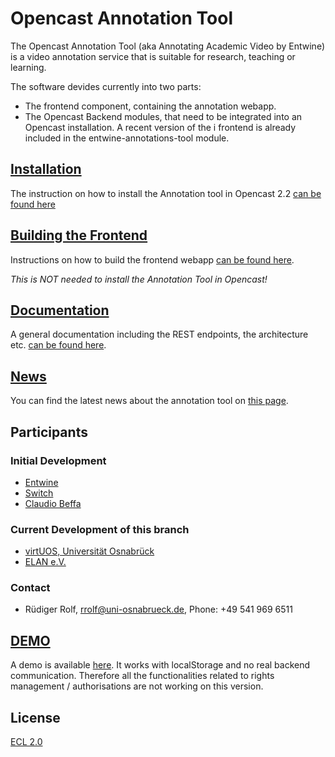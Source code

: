 # Opencast Annotation Tool

The Opencast Annotation Tool (aka Annotating Academic Video by Entwine) is a video annotation service that is suitable for research, teaching or learning.

The software devides currently into two parts:

* The frontend component, containing the annotation webapp.
* The Opencast Backend modules, that need to be integrated into an Opencast installation. A recent version of the i
  frontend is already included in the entwine-annotations-tool module. 

## [Installation](documentation/opencast-installation.md)
The instruction on how to install the Annotation tool in Opencast 2.2 [can be found here](documentation/opencast-installation.md)

## [Building the Frontend](documentation/build-frontend.md)
Instructions on how to build the frontend webapp [can be found here](documentation/build-frontend.md). 

_This is NOT needed to install the Annotation Tool in Opencast!_

## [Documentation](documentation/Home.md)
A general documentation including the REST endpoints, the architecture etc. [can be found here](documentation/Home.md).

## [News](documentation/News.md)
You can find the latest news about the annotation tool on [this page](documentation/News.md).

## Participants

### Initial Development
* [Entwine](www.entwinemedia.com)
* [Switch](switch.ch)
* [Claudio Beffa](beffa.ch)

### Current Development of this branch
* [virtUOS, Universität Osnabrück](http://www.virtuos.uni-osnabrueck.de)
* [ELAN e.V.](http://elan-ev.de)

### Contact
* Rüdiger Rolf, [rrolf@uni-osnabrueck.de](mailto://rrolf@uni-osnabrueck.de), Phone: +49 541 969 6511

## [DEMO](http://entwinemedia.github.com/annotations/)
A demo is available [here](http://entwinemedia.github.com/annotations/). It works with localStorage and no real backend communication. Therefore all the functionalities related to rights management / authorisations are not working on this version.

## License
[ECL 2.0](http://www.osedu.org/licenses/ECL-2.0)
